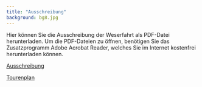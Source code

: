```yaml
---
title: "Ausschreibung"
background: bg8.jpg
---
```

Hier können Sie die  Ausschreibung der Weserfahrt als PDF-Datei herunterladen.
Um die PDF-Dateien zu öffnen, benötigen Sie das Zusatzprogramm Adobe Acrobat Reader, welches Sie im Internet kostenfrei herunterladen können.

<a href="assets/images/Ausschreibungstext _stand_14.1.17.pdf" class="btn btn-outline-inverse btn-sm">Ausschreibung</a>

<a href="/assets/images/Tourenplan%2015%20-29%2007%20%202017.pdf" class="btn btn-outline-inverse btn-sm">Tourenplan</a>
